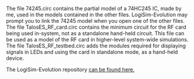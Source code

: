 The file 74245.circ contains the partial model of a 74HC245 IC, made by me, used in the models contained in the other files. LogiSim-Evolution may prompt you to link the 74245 model when you open one of the other files.<br>
The file TalosES_RF_card.circ contains the minimum circuit for the RF card being used in-system, not as a standalone hand-held circuit. This file can be used as a model of the RF card in higher-level system-wide simulations.<br>
The file TalosES_RF_testbed.circ adds the modules required for displaying signals in LEDs and using the card in standalone mode, as a hand-held device.
<p>
The LogiSim-Evolution repository <a href="https://github.com/logisim-evolution/logisim-evolution">can be found here.</a>
